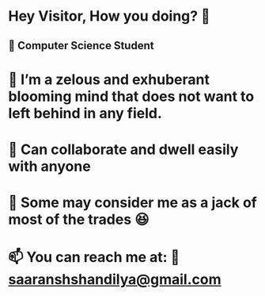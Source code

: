 # Hey Visitor, How you doing? 👋


## 🔭 Computer Science Student
# 🌱 I’m a zelous and exhuberant blooming mind that does not want to left behind in any field.
# 👯 Can collaborate and dwell easily with anyone
# 💬 Some may consider me as a jack of most of the trades :satisfied:
# 📫 You can reach me at: :email: saaranshshandilya@gmail.com


